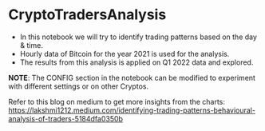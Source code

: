 # CryptoTradersAnalysis

- In this notebook we will try to identify trading patterns based on the day & time.  
- Hourly data of Bitcoin for the year 2021 is used for the analysis.  
- The results from this analysis is applied on Q1 2022 data and explored.  

**NOTE**: The CONFIG section in the notebook can be modified to experiment with different settings or on other Cryptos.


Refer to this blog on medium to get more insights from the charts: https://lakshmi1212.medium.com/identifying-trading-patterns-behavioural-analysis-of-traders-5184dfa0350b

